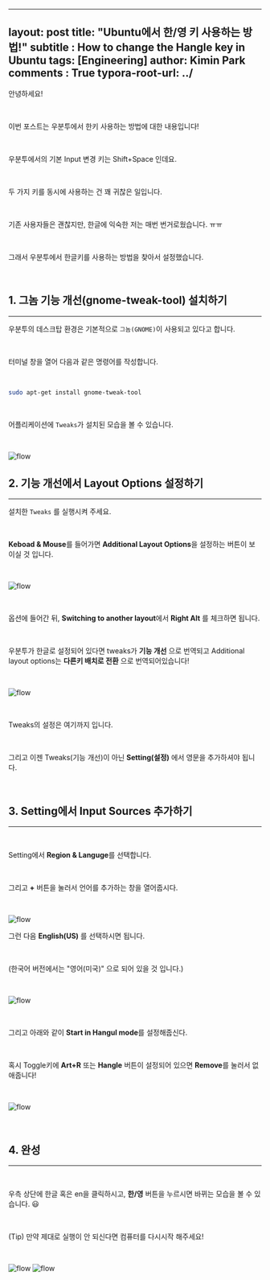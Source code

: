 

---
layout: post
title: "Ubuntu에서 한/영 키 사용하는 방법!"
subtitle : How to change the Hangle key in Ubuntu
tags: [Engineering]
author: Kimin Park
comments : True
typora-root-url: ../
---

안녕하세요!

<br>

이번 포스트는 우분투에서 한키 사용하는 방법에 대한 내용입니다!

<br>

우분투에서의 기본  Input 변경 키는 Shift+Space 인데요.

<br>

두 가지 키를 동시에 사용하는 건 꽤 귀찮은 일입니다.

<br>

기존 사용자들은 괜찮지만, 한글에 익숙한 저는 매번 번거로웠습니다. ㅠㅠ

<br>


그래서 우분투에서 한글키를 사용하는 방법을 찾아서 설정했습니다.

<br>

## 1. 그놈 기능 개선(gnome-tweak-tool) 설치하기

---

우분투의 데스크탑 환경은 기본적으로 `그놈(GNOME)`이 사용되고 있다고 합니다.

<br>

터미널 창을 열어 다음과 같은 명령어를 작성합니다.

<br>

```bash
sudo apt-get install gnome-tweak-tool
```
<br>

어플리케이션에 `Tweaks`가 설치된 모습을 볼 수 있습니다.

<br>

![flow](/assets/img/2020-08-04/hangle0.png)

## 2. 기능 개선에서 Layout Options 설정하기

---

설치한 `Tweaks` 를  실행시켜 주세요.

<br>

**Keboad & Mouse**를 들어가면 **Additional Layout Options**을 설정하는 버튼이 보이실 것 입니다.

<br>

![flow](/assets/img/2020-08-04/hangle1.png)

<br>

옵션에 들어간 뒤, **Switching to another layout**에서 **Right Alt** 를 체크하면 됩니다.

<br>

우분투가 한글로 설정되어 있다면 tweaks가 **기능 개선** 으로 번역되고
Additional layout options는 **다른키 배치로 전환** 으로 번역되어있습니다!

<br>

![flow](/assets/img/2020-08-04/hangle2.png)

<br>

Tweaks의 설정은 여기까지 입니다.

<br>

그리고 이젠 Tweaks(기능 개선)이 아닌
 **Setting(설정)** 에서 영문을 추가하셔야 됩니다.

<br>

## 3. Setting에서 Input Sources 추가하기

---
<br>

Setting에서 **Region & Languge**를 선택합니다.

<br>

그리고 **+** 버튼을 눌러서 언어를 추가하는 창을 열어줍시다.

<br>

![flow](/assets/img/2020-08-04/hangle3.png)

그런 다음 **English(US)** 를 선택하시면 됩니다.

<br>

(한국어 버전에서는 "영어(미국)" 으로 되어 있을 것 입니다.)

<br>

![flow](/assets/img/2020-08-04/hangle4.png)

<br>

그리고 아래와 같이 **Start in Hangul mode**를 설정해줍신다.

<br>

혹시 Toggle키에 **Art+R** 또는 **Hangle** 버튼이 설정되어 있으면
 **Remove**를 눌러서 없애줍니다!

<br>

![flow](/assets/img/2020-08-04/hangle5.png)

<br>

## 4. 완성

---

<br>

우측 상단에 한글 혹은 en을 클릭하시고, **한/영** 버튼을 누르시면 바뀌는 모습을 볼 수 있습니다. 😃

<br>

(Tip)
만약 제대로 실행이 안 되신다면 컴퓨터를 다시시작 해주세요!

<br>

![flow](/assets/img/2020-08-04/hangle6.png)   ![flow](/assets/img/2020-08-04/hangle7.png)
